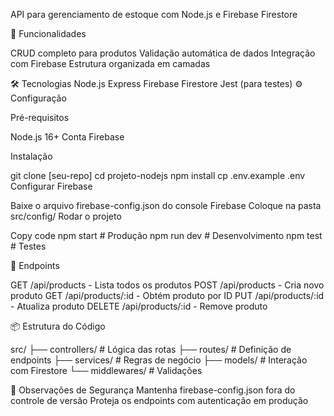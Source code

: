 API para gerenciamento de estoque com Node.js e Firebase Firestore

📌 Funcionalidades

CRUD completo para produtos
Validação automática de dados
Integração com Firebase
Estrutura organizada em camadas

🛠️ Tecnologias
Node.js
Express
Firebase Firestore
Jest (para testes)
⚙️ Configuração

Pré-requisitos

Node.js 16+
Conta Firebase

Instalação

git clone [seu-repo]
cd projeto-nodejs
npm install
cp .env.example .env
Configurar Firebase

Baixe o arquivo firebase-config.json do console Firebase
Coloque na pasta src/config/
Rodar o projeto

Copy code
npm start          # Produção
npm run dev        # Desenvolvimento
npm test           # Testes

🚀 Endpoints

GET    /api/products       - Lista todos os produtos
POST   /api/products       - Cria novo produto
GET    /api/products/:id   - Obtém produto por ID
PUT    /api/products/:id   - Atualiza produto
DELETE /api/products/:id   - Remove produto

📦 Estrutura do Código


src/
├── controllers/  # Lógica das rotas
├── routes/       # Definição de endpoints
├── services/     # Regras de negócio
├── models/       # Interação com Firestore
└── middlewares/  # Validações

🛑 Observações de Segurança
Mantenha firebase-config.json fora do controle de versão
Proteja os endpoints com autenticação em produção